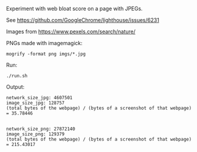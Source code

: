 Experiment with web bloat score on a page with JPEGs.

See https://github.com/GoogleChrome/lighthouse/issues/6231

Images from https://www.pexels.com/search/nature/

PNGs made with imagemagick:
```
mogrify -format png imgs/*.jpg
```

Run:
```
./run.sh
```

Output:
```
network_size_jpg: 4607501
image_size_jpg: 128757
(total bytes of the webpage) / (bytes of a screenshot of that webpage) = 35.78446


network_size_png: 27872140
image_size_png: 129379
(total bytes of the webpage) / (bytes of a screenshot of that webpage) = 215.43017
```

